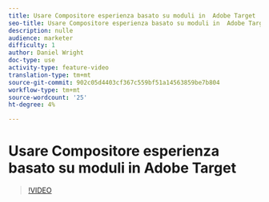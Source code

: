 ```yaml
---
title: Usare Compositore esperienza basato su moduli in  Adobe Target
seo-title: Usare Compositore esperienza basato su moduli in  Adobe Target
description: nulle
audience: marketer
difficulty: 1
author: Daniel Wright
doc-type: use
activity-type: feature-video
translation-type: tm+mt
source-git-commit: 902c05d4403cf367c559bf51a14563859be7b804
workflow-type: tm+mt
source-wordcount: '25'
ht-degree: 4%

---
```



# Usare Compositore esperienza basato su moduli in  Adobe Target

>[!VIDEO](https://video.tv.adobe.com/v/17390/?quality=12)